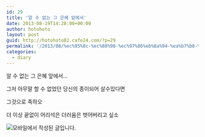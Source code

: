 ```yaml
---
id: 29
title: '알 수 없는 그 은혜 앞에서'
date: 2013-08-19T14:28:00+00:00
author: hotohoto
layout: post
guid: http://hotohoto82.cafe24.com/?p=29
permalink: '/2013/08/%ec%95%8c-%ec%88%98-%ec%97%86%eb%8a%94-%ea%b7%b8-%ec%9d%80%ed%98%9c-%ec%95%9e%ec%97%90%ec%84%9c/'
categories:
  - diary
---
```

알 수 없는 그 은혜 앞에서...

그저 아무말 할 수 없었던 당신의 종이되어 살수있다면

그것으로 족하오

더 이상 끝없이 어리석은 더러움은 벗어버리고 싶소

![](http://hotohoto82.cafe24.com/wp-content/uploads/1/cfile8.uf.2223623E52C427CB09EDDD.jpg)모바일에서 작성된 글입니다.

